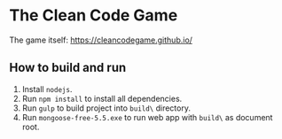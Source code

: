 # The Clean Code Game

The game itself: https://cleancodegame.github.io/

## How to build and run

1. Install `nodejs`.
2. Run `npm install` to install all dependencies.
3. Run `gulp` to build project into `build\` directory.
4. Run `mongoose-free-5.5.exe` to run web app with `build\` as document root.
